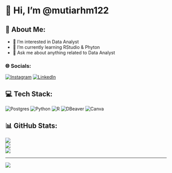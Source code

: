 # 👋 Hi, I’m @mutiarhm122

## 💫 About Me:
- 👀 I’m interested in Data Analyst
- 🌱 I’m currently learning RStudio & Phyton
- 💭 Ask me about anything related to Data Analyst


### 🌐 Socials:
[![Instagram](https://img.shields.io/badge/Instagram-%23E4405F.svg?logo=Instagram&logoColor=white)](https://instagram.com/mutiarhm_92) [![LinkedIn](https://img.shields.io/badge/LinkedIn-%230077B5.svg?logo=linkedin&logoColor=white)](https://linkedin.com/in/mutiarahmaa122) 

## 💻 Tech Stack:
![Postgres](https://img.shields.io/badge/postgres-%23316192.svg?style=plastic&logo=postgresql&logoColor=white) ![Python](https://img.shields.io/badge/python-3670A0?style=plastic&logo=python&logoColor=ffdd54) ![R](https://img.shields.io/badge/r-%23276DC3.svg?style=plastic&logo=r&logoColor=white) ![DBeaver](https://img.shields.io/badge/https://sl.bing.net/cMOSJgPNwMC) ![Canva](https://img.shields.io/badge/Canva-%2300C4CC.svg?style=plastic&logo=Canva&logoColor=white) 
## 📊 GitHub Stats:
![](https://github-readme-stats.vercel.app/api?username=mutiarhm122&theme=react&hide_border=true&include_all_commits=true&count_private=true)<br/>
![](https://github-readme-streak-stats.herokuapp.com/?user=mutiarhm122&theme=react&hide_border=true)<br/>
![](https://github-readme-stats.vercel.app/api/top-langs/?username=mutiarhm122&theme=react&hide_border=true&include_all_commits=true&count_private=true&layout=compact)

---
[![](https://visitcount.itsvg.in/api?id=mutiarhm122&icon=0&color=0)](https://visitcount.itsvg.in)

